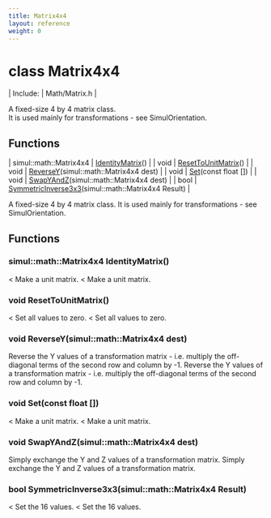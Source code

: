 ```yaml
---
title: Matrix4x4
layout: reference
weight: 0
---
```

class Matrix4x4
===

| Include: | Math/Matrix.h |

A fixed-size 4 by 4 matrix class.<br>It is used mainly for transformations - see SimulOrientation.


Functions
---

| simul::math::Matrix4x4 | [IdentityMatrix](#IdentityMatrix)() |
| void | [ResetToUnitMatrix](#ResetToUnitMatrix)() |
| void | [ReverseY](#ReverseY)(simul::math::Matrix4x4 dest) |
| void | [Set](#Set)(const float []) |
| void | [SwapYAndZ](#SwapYAndZ)(simul::math::Matrix4x4 dest) |
| bool | [SymmetricInverse3x3](#SymmetricInverse3x3)(simul::math::Matrix4x4 Result) |

A fixed-size 4 by 4 matrix class.
It is used mainly for transformations - see SimulOrientation.
  


Functions
---

### <a name="IdentityMatrix"/>simul::math::Matrix4x4 IdentityMatrix()
< Make a unit matrix.
< Make a unit matrix.

### <a name="ResetToUnitMatrix"/>void ResetToUnitMatrix()
< Set all values to zero.
< Set all values to zero.

### <a name="ReverseY"/>void ReverseY(simul::math::Matrix4x4 dest)
Reverse the Y values of a transformation matrix - i.e. multiply the off-diagonal terms of the second row and column by -1.
Reverse the Y values of a transformation matrix - i.e. multiply the off-diagonal terms of the second row and column by -1.

### <a name="Set"/>void Set(const float [])
< Make a unit matrix.
< Make a unit matrix.

### <a name="SwapYAndZ"/>void SwapYAndZ(simul::math::Matrix4x4 dest)
Simply exchange the Y and Z values of a transformation matrix.
Simply exchange the Y and Z values of a transformation matrix.

### <a name="SymmetricInverse3x3"/>bool SymmetricInverse3x3(simul::math::Matrix4x4 Result)
< Set the 16 values.
< Set the 16 values.
